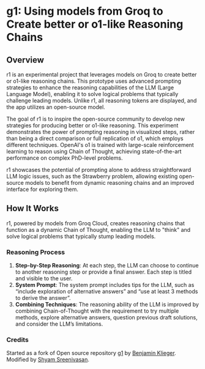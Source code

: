 # g1: Using models from Groq to Create better or o1-like Reasoning Chains

## Overview

r1 is an experimental project that leverages models on Groq to create better or o1-like reasoning chains. This prototype uses advanced prompting strategies to enhance the reasoning capabilities of the LLM (Large Language Model), enabling it to solve logical problems that typically challenge leading models. Unlike r1, all reasoning tokens are displayed, and the app utilizes an open-source model.

The goal of r1 is to inspire the open-source community to develop new strategies for producing better or o1-like reasoning. This experiment demonstrates the power of prompting reasoning in visualized steps, rather than being a direct comparison or full replication of o1, which employs different techniques. OpenAI's o1 is trained with large-scale reinforcement learning to reason using Chain of Thought, achieving state-of-the-art performance on complex PhD-level problems.

r1 showcases the potential of prompting alone to address straightforward LLM logic issues, such as the Strawberry problem, allowing existing open-source models to benefit from dynamic reasoning chains and an improved interface for exploring them.

## How It Works

r1, powered by models from Groq Cloud, creates reasoning chains that function as a dynamic Chain of Thought, enabling the LLM to "think" and solve logical problems that typically stump leading models.

### Reasoning Process

1. **Step-by-Step Reasoning**: At each step, the LLM can choose to continue to another reasoning step or provide a final answer. Each step is titled and visible to the user.
2. **System Prompt**: The system prompt includes tips for the LLM, such as “include exploration of alternative answers” and “use at least 3 methods to derive the answer”.
3. **Combining Techniques**: The reasoning ability of the LLM is improved by combining Chain-of-Thought with the requirement to try multiple methods, explore alternative answers, question previous draft solutions, and consider the LLM’s limitations.

### Credits

Started as a fork of Open source repository [g1](https://github.com/bklieger-groq) by [Benjamin Klieger](https://x.com/benjaminklieger). Modified by [Shyam Sreenivasan](https://x.com/vegeta_shyam).
